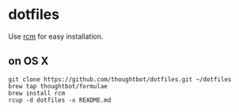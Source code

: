 # dotfiles

Use [rcm](https://github.com/thoughtbot/rcm) for easy installation.

## on OS X

    git clone https://github.com/thoughtbot/dotfiles.git ~/dotfiles
    brew tap thoughtbot/formulae
    brew install rcm
    rcup -d dotfiles -x README.md